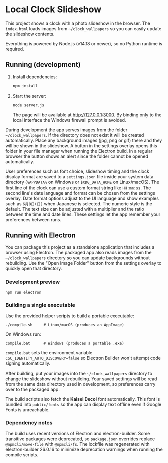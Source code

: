 # Local Clock Slideshow

This project shows a clock with a photo slideshow in the browser. The
`index.html` loads images from `~/clock_wallpapers` so you can easily update the
slideshow contents.

Everything is powered by Node.js (v14.18 or newer), so no Python runtime is required.

## Running (development)

1. Install dependencies:
   ```sh
   npm install
   ```
2. Start the server:
   ```sh
   node server.js
   ```
   The page will be available at <http://127.0.0.1:3000>.
   By binding only to the local interface the Windows firewall prompt is
   avoided.

During development the app serves images from the folder `~/clock_wallpapers`.
If the directory does not exist it will be created automatically. Place any
background images (jpg, png or gif) there and they will be shown in the
slideshow. A button in the settings overlay opens this folder in your file
manager when running the Electron build. In a regular browser the button shows
an alert since the folder cannot be opened automatically.

User preferences such as font choice, slideshow timing and the clock display
format are saved to a `settings.json` file inside your system data directory
(`%APPDATA%` on Windows or `$XDG_DATA_HOME` on Linux/macOS). The first line of
the clock can use a custom format string like `HH:mm:ss`. The second line's date
language and format can be chosen from the settings overlay. Date format options
adjust to the UI language and show examples such as `6月8日(日)` when Japanese is
selected. The numeric style is the default. The text size can be adjusted with a
multiplier and the ratio between the time and date lines. These settings let the
app remember your preferences between runs.

## Running with Electron

You can package this project as a standalone application that includes a
browser using Electron. The packaged app also reads images from the
`~/clock_wallpapers` directory so you can update backgrounds without
rebuilding. Use the "Open Image Folder" button from the settings overlay to
quickly open that directory.

### Development preview

```
npm run electron
```

### Building a single executable

Use the provided helper scripts to build a portable executable:

```
./compile.sh     # Linux/macOS (produces an AppImage)
```

On Windows run:

```
compile.bat      # Windows (produces a portable .exe)
```
`compile.bat` sets the environment variable `CSC_IDENTITY_AUTO_DISCOVERY=false`
so Electron Builder won't attempt code signing automatically.

After building, put your images into the `~/clock_wallpapers` directory to
change the slideshow without rebuilding.
Your saved settings will be read from the same data directory used in
development, so preferences carry over to the packaged app.

The build scripts also fetch the **Kaisei Decol** font automatically. This
font is bundled into `public/fonts` so the app can display text offline even if
Google Fonts is unreachable.

### Dependency notes

The build uses recent versions of Electron and electron-builder. Some
transitive packages were deprecated, so `package.json` overrides replace
`@npmcli/move-file` with `@npmcli/fs`. The lockfile was regenerated with
electron-builder 26.0.16 to minimize deprecation warnings when running the
compile scripts.

